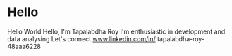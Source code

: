 # Hello
Hello World
Hello, I'm Tapalabdha Roy
I'm enthusiastic in development and data analysing
Let's connect www.linkedin.com/in/
tapalabdha-roy-48aaa6228

